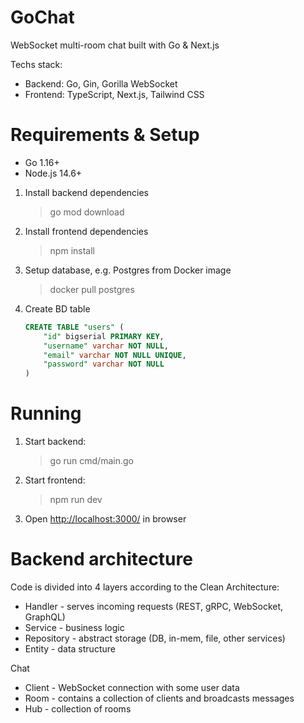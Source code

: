 # GoChat
WebSocket multi-room chat built with Go & Next.js

Techs stack:
* Backend: Go, Gin, Gorilla WebSocket
* Frontend: TypeScript, Next.js, Tailwind CSS

# Requirements & Setup
* Go 1.16+
* Node.js 14.6+

1. Install backend dependencies
    > go mod download
2. Install frontend dependencies
    > npm install
3. Setup database, e.g. Postgres from Docker image
    > docker pull postgres
4. Create BD table
    ```sql
    CREATE TABLE "users" (
        "id" bigserial PRIMARY KEY,
        "username" varchar NOT NULL,
        "email" varchar NOT NULL UNIQUE,
        "password" varchar NOT NULL
    )
    ```

# Running
1. Start backend:
    > go run cmd/main.go
2. Start frontend:
    > npm run dev
3. Open <http://localhost:3000/> in browser

# Backend architecture
Code is divided into 4 layers according to the Clean Architecture:
* Handler - serves incoming requests (REST, gRPC, WebSocket, GraphQL)
* Service - business logic
* Repository - abstract storage (DB, in-mem, file, other services)
* Entity - data structure

Chat
* Client - WebSocket connection with some user data
* Room - contains a collection of clients and broadcasts messages
* Hub - collection of rooms
